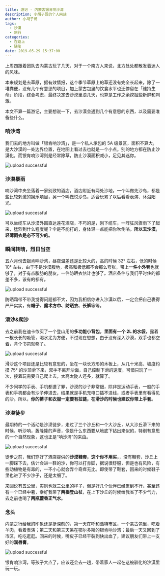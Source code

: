 ```yaml
---
title: 游记 · 内蒙古银肯响沙湾
description: 小胡子哥的个人网站
author: 小胡子哥
tags:
  - 沙漠
  - 旅行
categories:
  - 在路上
  - 随笔
date: 2019-05-29 15:37:00
---
```

上周四跟着团队去内蒙古玩了几天，对于一个南方人来说，北方处处都散发着迷人的风味。

本来规划是去草原，据有效情报，这个季节草原上的草还没有完全长起来，除了一堆粪便，没有几个有意思的项目，加上蒙古包里的饮食水平也还停留在「维持生命」阶段，综合考虑，最终决定去沙漠里浪几天，也算是工作之余挖掘些新鲜和刺激。

本文不算一篇游记，主要想说一下，去沙漠会遇到几个有意思的东西，以及需要准备些什么。

### 响沙湾

我们去的地方叫做「银肯响沙湾」，是一个私人承包的 5A 级景区，面积不算大，是大沙漠的一处边界位置，在地图上看过去也就是一个小点。别的地方都在防止沙漠化，而银肯响沙湾则是经常除草，防止沙漠面积减小，足见其迷你。


![upload successful](https://cdn.jsdelivr.net/gh/barretlee/blog/blog/src/blogimgs/2019/05/29/响沙湾-骆驼.png)


### 沙漠暴雨

响沙湾中央坐落着一家别致的酒店，酒店附近有两处沙地，一个叫做先沙岛，都是些比较刺激的娱乐项目，另一个叫做悦沙岛，适合玩累了以后看看表演、沐浴阳光。


![upload successful](https://cdn.jsdelivr.net/gh/barretlee/blog/blog/src/blogimgs/2019/05/29/响沙湾-缆车.png)

可以坐缆车从沙漠外围直达莲花酒店，不巧的是，刚下缆车，一阵狂风骤雨下了起来，猛烈到什么程度呢？伞是不能打的，身体轻一点能把你吹倒咯。**所以去沙漠，轻薄雨衣是必不可少的。**

### 瞬间转晴，烈日当空

五六月份去银肯响沙湾，昼夜温差还是比较大的，高的时候 32° 左右，低的时候 10° 左右，由于不是沙漠腹地，极高和极低都不会那么夸张，带上**一件小外套**也就够了，对于有点脂肪的朋友，一件防晒衣估计也够了。酒店条件与我们平时住的都差不多，该有的都有。

![upload successful](https://cdn.jsdelivr.net/gh/barretlee/blog/blog/src/blogimgs/2019/05/29/响沙湾-烈日.png)

防晒霜带不带我觉得问题都不大，因为我相信你进入沙漠以后，一定会把自己裹得严严实实，有**帽子、魔术方巾、防晒衣、长裤**等等。

### 滑沙&爬沙

去之前我在迪卡侬买了一个登山用的**多功能小背包，里面有一个 2L 的水袋**，露着一根长长的吸管，喝水尤为方便，不过现在想想，由于没有深入沙漠，双手也都空着，背个书包就够了。

![upload successful](https://cdn.jsdelivr.net/gh/barretlee/blog/blog/src/blogimgs/2019/05/29/响沙湾-爬沙.png)

滑沙这个项目还是比较有意思的，坐在一块长方形的木板上，从几十米高、坡度约摸 75° 的沙顶滑下来，双手不离开沙面，自己控制下滑的速度，可惜只玩了一次，接着玩需要自己爬上去，太高太陡人还多，就算了。

不少同学的手表、手机都遭了罪，沙漠的沙子非常细，除非是运动手表，一般的手表和手机都会有沙子伸进去，结果就是手机充电口插不进线，或者手表里有看得见的沙。所以，**你的裤子和衣服一定要有拉链，在滑沙的时候也建议你带上手套**。

### 沙漠徒步

最期待的一个活动是沙漠徒步，走过了三个沙丘和一个大沙丘，从大沙丘滑下来的时候，听沙响，轰隆隆的声音，像是什么东西要从地底下钻出来似的，特别有意思的一个自然现象，这也正是“响沙湾”的来由。

![upload successful](https://cdn.jsdelivr.net/gh/barretlee/blog/blog/src/blogimgs/2019/05/29/响沙湾-骆驼2.png)

徒步之前，我们穿好了酒店提供的**沙漠鞋套，这个你不用买，**，没有鞋套，沙丘上一脚踩下去，估计会进一鞋的沙，你可以打赤脚，据说很舒服，但是也有风险，有些动植物是有毒的，一不小心就会弄个奇痒无比。即使带了鞋套，回来的时候鞋子里也进了不少沙子，还是太细了。

来回说有五公里，实则也就三公里的样子，但是好几个伙伴已经累到不行，甚至还有一个已经中暑，幸好我带了**两根登山杖**，在上下沙丘的时候给我省了不少气力，去之前也喝了**两瓶藿香正气水**。

### 念头

内蒙之行给我的印象还是挺深刻的，第一天在呼和浩特市区，一个蒙古包里，吃着羊肉，看着表演；第二天和第三天呆在鄂尔多斯的银肯响沙湾；最后一天又回到了市区，吃吃逛逛。回来的时候，嘴皮子已经干裂到快出血了，建议朋友们带上一支好的**润唇膏**。

![upload successful](https://cdn.jsdelivr.net/gh/barretlee/blog/blog/src/blogimgs/2019/05/29/响沙湾-念头.png)

银肯响沙湾，等孩子大点了，应该还会去一趟，带着家人一起在这被驯化的沙漠里玩一玩。

